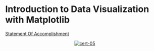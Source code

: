 # Introduction to Data Visualization with Matplotlib

[Statement Of Accomplishment](https://www.datacamp.com/statement-of-accomplishment/course/a5c266e16e4be0c9e991859446909cf8e54dc094)

 <p align='center'>
  <a href="#">
    <img src='https://github.com/mohd-faizy/CAREER-TRACK-Data-Scientist-with-Python/blob/main/_Certificates/%5BCert%5D_05_Introduction%20to%20Data%20Visualization%20with%20Matplotlib.jpg?raw=true' alt="cert-05">
  </a>
</p>
